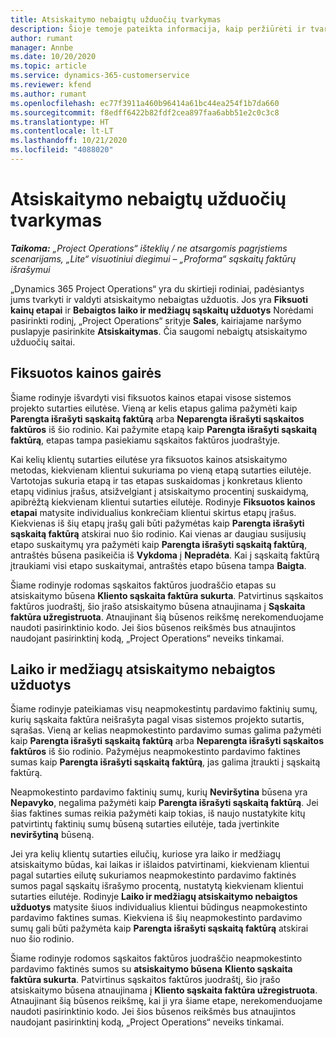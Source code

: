 ```yaml
---
title: Atsiskaitymo nebaigtų užduočių tvarkymas
description: Šioje temoje pateikta informacija, kaip peržiūrėti ir tvarkyti atsiskaitymo nebaigtas užduotis naudojant „Project Operations“.
author: rumant
manager: Annbe
ms.date: 10/20/2020
ms.topic: article
ms.service: dynamics-365-customerservice
ms.reviewer: kfend
ms.author: rumant
ms.openlocfilehash: ec77f3911a460b96414a61bc44ea254f1b7da660
ms.sourcegitcommit: f8edff6422b82fdf2cea897faa6abb51e2c0c3c8
ms.translationtype: HT
ms.contentlocale: lt-LT
ms.lasthandoff: 10/21/2020
ms.locfileid: "4088020"
---
```

# <a name="manage-the-billing-backlog"></a>Atsiskaitymo nebaigtų užduočių tvarkymas

_**Taikoma:** „Project Operations“ išteklių / ne atsargomis pagrįstiems scenarijams, „Lite“ visuotiniui diegimui – „Proforma“ sąskaitų faktūrų išrašymui_

„Dynamics 365 Project Operations“ yra du skirtieji rodiniai, padėsiantys jums tvarkyti ir valdyti atsiskaitymo nebaigtas užduotis. Jos yra **Fiksuoti kainų etapai** ir **Bebaigtos laiko ir medžiagų sąskaitų užduotys** Norėdami pasirinkti rodinį, „Project Operations“ srityje **Sales**, kairiajame naršymo puslapyje pasirinkite **Atsiskaitymas**. Čia saugomi nebaigtų atsiskaitymo užduočių saitai.

## <a name="fixed-price-milestones"></a>Fiksuotos kainos gairės

Šiame rodinyje išvardyti visi fiksuotos kainos etapai visose sistemos projekto sutarties eilutėse. Vieną ar kelis etapus galima pažymėti kaip **Parengta išrašyti sąskaitą faktūrą** arba **Neparengta išrašyti sąskaitos faktūros** iš šio rodinio. Kai pažymite etapą kaip **Parengta išrašyti sąskaitą faktūrą**, etapas tampa pasiekiamu sąskaitos faktūros juodraštyje.

Kai kelių klientų sutarties eilutėse yra fiksuotos kainos atsiskaitymo metodas, kiekvienam klientui sukuriama po vieną etapą sutarties eilutėje. Vartotojas sukuria etapą ir tas etapas suskaidomas į konkretaus kliento etapų vidinius įrašus, atsižvelgiant į atsiskaitymo procentinį suskaidymą, apibrėžtą kiekvienam klientui sutarties eilutėje. Rodinyje **Fiksuotos kainos etapai** matysite individualius konkrečiam klientui skirtus etapų įrašus. Kiekvienas iš šių etapų įrašų gali būti pažymėtas kaip **Parengta išrašyti sąskaitą faktūrą** atskirai nuo šio rodinio. Kai vienas ar daugiau susijusių etapo suskaitymų yra pažymėti kaip **Parengta išrašyti sąskaitą faktūrą**, antraštės būsena pasikeičia iš **Vykdoma** į **Nepradėta**. Kai į sąskaitą faktūrą įtraukiami visi etapo suskaitymai, antraštės etapo būsena tampa **Baigta**.

Šiame rodinyje rodomas sąskaitos faktūros juodraščio etapas su atsiskaitymo būsena **Kliento sąskaita faktūra sukurta**. Patvirtinus sąskaitos faktūros juodraštį, šio įrašo atsiskaitymo būsena atnaujinama į **Sąskaita faktūra užregistruota**. Atnaujinant šią būsenos reikšmę nerekomenduojame naudoti pasirinktinio kodo. Jei šios būsenos reikšmės bus atnaujintos naudojant pasirinktinį kodą, „Project Operations“ neveiks tinkamai.

## <a name="time-and-material-billing-backlog"></a>Laiko ir medžiagų atsiskaitymo nebaigtos užduotys

Šiame rodinyje pateikiamas visų neapmokestintų pardavimo faktinių sumų, kurių sąskaita faktūra neišrašyta pagal visas sistemos projekto sutartis, sąrašas. Vieną ar kelias neapmokestinto pardavimo sumas galima pažymėti kaip **Parengta išrašyti sąskaitą faktūrą** arba **Neparengta išrašyti sąskaitos faktūros** iš šio rodinio. Pažymėjus neapmokestinto pardavimo faktines sumas kaip **Parengta išrašyti sąskaitą faktūrą**, jas galima įtraukti į sąskaitą faktūrą.

Neapmokestinto pardavimo faktinių sumų, kurių **Neviršytina** būsena yra **Nepavyko**, negalima pažymėti kaip **Parengta išrašyti sąskaitą faktūrą**. Jei šias faktines sumas reikia pažymėti kaip tokias, iš naujo nustatykite kitų patvirtintų faktinių sumų būseną sutarties eilutėje, tada įvertinkite **neviršytiną** būseną.

Jei yra kelių klientų sutarties eilučių, kuriose yra laiko ir medžiagų atsiskaitymo būdas, kai laikas ir išlaidos patvirtinami, kiekvienam klientui pagal sutarties eilutę sukuriamos neapmokestinto pardavimo faktinės sumos pagal sąskaitų išrašymo procentą, nustatytą kiekvienam klientui sutarties eilutėje. Rodinyje **Laiko ir medžiagų atsiskaitymo nebaigtos užduotys** matysite šiuos individualius klientui būdingus neapmokestinto pardavimo faktines sumas. Kiekviena iš šių neapmokestinto pardavimo sumų gali būti pažymėta kaip **Parengta išrašyti sąskaitą faktūrą** atskirai nuo šio rodinio.

Šiame rodinyje rodomos sąskaitos faktūros juodraščio neapmokestinto pardavimo faktinės sumos su **atsiskaitymo būsena** **Kliento sąskaita faktūra sukurta**. Patvirtinus sąskaitos faktūros juodraštį, šio įrašo atsiskaitymo būsena atnaujinama į **Kliento sąskaita faktūra užregistruota**. Atnaujinant šią būsenos reikšmę, kai ji yra šiame etape, nerekomenduojame naudoti pasirinktinio kodo. Jei šios būsenos reikšmės bus atnaujintos naudojant pasirinktinį kodą, „Project Operations“ neveiks tinkamai.
